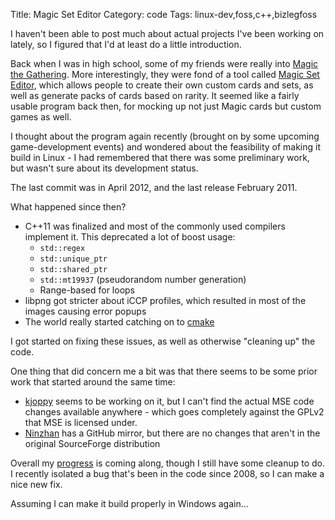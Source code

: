 Title: Magic Set Editor
Category: code
Tags: linux-dev,foss,c++,bizlegfoss

I haven't been able to post much about actual projects I've been working on lately, so I figured that I'd at least do a little introduction.

Back when I was in high school, some of my friends were really into [Magic the Gathering][].
More interestingly, they were fond of a tool called [Magic Set Editor][], which allows people to create their own custom cards and sets, as well as generate packs of cards based on rarity.
It seemed like a fairly usable program back then, for mocking up not just Magic cards but custom games as well.

I thought about the program again recently (brought on by some upcoming game-development events) and wondered about the feasibility of making it build in Linux - I had remembered that there was some preliminary work, but wasn't sure about its development status.

The last commit was in April 2012, and the last release February 2011.

What happened since then?

- C++11 was finalized and most of the commonly used compilers implement it. This deprecated a lot of boost usage:
	- `std::regex`
	- `std::unique_ptr`
	- `std::shared_ptr`
	- `std::mt19937` (pseudorandom number generation)
	- Range-based for loops
- libpng got stricter about iCCP profiles, which resulted in most of the images causing error popups
- The world really started catching on to [cmake][]

I got started on fixing these issues, as well as otherwise "cleaning up" the code.

One thing that did concern me a bit was that there seems to be some prior work that started around the same time:

- [kjoppy][] seems to be working on it, but I can't find the actual MSE code changes available anywhere - which goes completely against the GPLv2 that MSE is licensed under.
- [Ninzhan][] has a GitHub mirror, but there are no changes that aren't in the original SourceForge distribution

Overall my [progress][MSE] is coming along, though I still have some cleanup to do. I recently isolated a bug that's been in the code since 2008, so I can make a nice new fix.

Assuming I can make it build properly in Windows again...

[Magic the Gathering]: http://magic.wizards.com/
[Magic Set Editor]: http://magicseteditor.sourceforge.net/
[cmake]: http://cmake.org
[kjoppy]: http://magicseteditor.sourceforge.net/node/7072
[Ninzhan]: http://magicseteditor.sourceforge.net/node/9319
[MSE]: http://github.com/msoucy/MagicSetEditor
